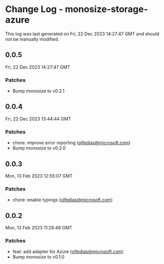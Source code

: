 # Change Log - monosize-storage-azure

This log was last generated on Fri, 22 Dec 2023 14:27:47 GMT and should not be manually modified.

<!-- Start content -->

## 0.0.5

Fri, 22 Dec 2023 14:27:47 GMT

### Patches

- Bump monosize to v0.2.1

## 0.0.4

Fri, 22 Dec 2023 13:44:44 GMT

### Patches

- chore: improve error reporting (olfedias@microsoft.com)
- Bump monosize to v0.2.0

## 0.0.3

Mon, 13 Feb 2023 12:55:07 GMT

### Patches

- chore: enable typings (olfedias@microsoft.com)

## 0.0.2

Mon, 13 Feb 2023 11:26:46 GMT

### Patches

- feat: add adapter for Azure (olfedias@microsoft.com)
- Bump monosize to v0.1.0
